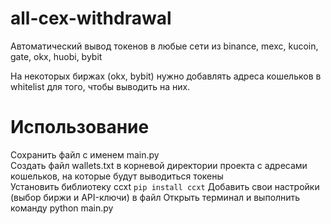 # all-cex-withdrawal
Автоматический вывод токенов в любые сети из binance, mexc, kucoin, gate, okx, huobi, bybit

На некоторых биржах (okx, bybit) нужно добавлять адреса кошельков в whitelist для того, чтобы выводить на них.

# Использование

Сохранить файл с именем main.py  
Создать файл wallets.txt в корневой директории проекта с адресами кошельков, на которые будут выводиться токены    
Установить библиотеку ccxt   ```pip install ccxt```
Добавить свои настройки (выбор биржи и API-ключи) в файл
Открыть терминал и выполнить команду python main.py
